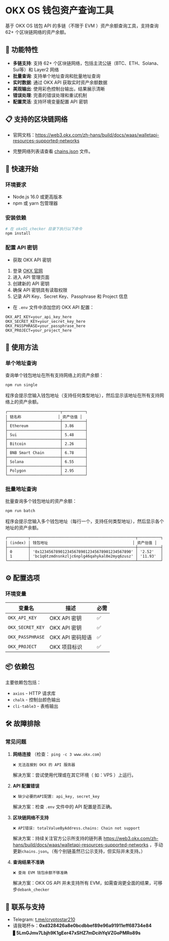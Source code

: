 # OKX OS 钱包资产查询工具

基于 OKX OS 钱包 API 的多链（不限于 EVM ）资产余额查询工具，支持查询 62+ 个区块链网络的资产余额。

## 🌟 功能特性

- **多链支持**: 支持 62+ 个区块链网络，包括主流公链（BTC、ETH、Solana、Sui等）和 Layer2 网络
- **批量查询**: 支持单个地址查询和批量地址查询
- **实时数据**: 通过 OKX API 获取实时资产余额数据
- **美观输出**: 使用彩色控制台输出，结果展示清晰
- **错误处理**: 完善的错误处理和重试机制
- **配置灵活**: 支持环境变量配置 API 密钥

## 📋 支持的区块链网络
- 官网文档：https://web3.okx.com/zh-hans/build/docs/waas/walletapi-resources-supported-networks

- 完整网络列表请查看 [chains.json](./chains.json) 文件。

## 🚀 快速开始

### 环境要求

- Node.js 16.0 或更高版本
- npm 或 yarn 包管理器

### 安装依赖

```bash
# 在 okxOS_checker 目录下执行以下命令
npm install
```

### 配置 API 密钥

- 获取 OKX API 密钥
1. 登录 [OKX 官网](https://web3.okx.com/zh-hans/build/dev-portal)
2. 进入 API 管理页面
3. 创建新的 API 密钥
4. 确保 API 密钥具有读取权限
5. 记录 API Key、Secret Key、Passphrase 和 Project 信息

- 在 `.env` 文件中添加您的 OKX API 配置：
```env
OKX_API_KEY=your_api_key_here
OKX_SECRET_KEY=your_secret_key_here
OKX_PASSPHRASE=your_passphrase_here
OKX_PROJECT=your_project_here
```

## 📖 使用方法

### 单个地址查询

查询单个钱包地址在所有支持网络上的资产余额：

```bash
npm run single
```

程序会提示您输入钱包地址（支持任何类型地址），然后显示该地址在所有支持网络上的资产余额。

```
┌───────────────────────┬──────────┐
│ 链名称                │ 资产估值 │
├───────────────────────┼──────────┤
│ Ethereum              │ 3.86     │
├───────────────────────┼──────────┤
│ Sui                   │ 5.48     │
├───────────────────────┼──────────┤
│ Bitcoin               │ 2.26     │
├───────────────────────┼──────────┤
│ BNB Smart Chain       │ 6.78     │
├───────────────────────┼──────────┤
│ Solana                │ 6.55     │
├───────────────────────┼──────────┤
│ Polygon               │ 2.95     │
└───────────────────────┴──────────┘
```

### 批量地址查询

批量查询多个钱包地址的资产余额：

```bash
npm run batch
```

程序会提示您输入多个钱包地址（每行一个，支持任何类型地址），然后显示各个地址的资产余额。

```
┌─────────┬──────────────────────────────────────────────┬──────────┐
│ (index) │ 钱包地址                                     │ 资产估值 │
├─────────┼──────────────────────────────────────────────┼──────────┤
│ 0       │ '0x1234567890123456789012345678901234567890' │ '2.52'   │
│ 1       │ 'bc1q6tzmdnsnkzljc6nplg46qahykal0e2myq6zusz' │ '11.93'  │
└─────────┴──────────────────────────────────────────────┴──────────┘
```

## ⚙️ 配置选项

### 环境变量

| 变量名 | 描述 | 必需 |
|--------|------|------|
| `OKX_API_KEY` | OKX API 密钥 | ✅ |
| `OKX_SECRET_KEY` | OKX API 密钥 | ✅ |
| `OKX_PASSPHRASE` | OKX API 密码短语 | ✅ |
| `OKX_PROJECT` | OKX 项目标识 | ✅ |`

## 📦 依赖包

主要依赖包包括：
- `axios` - HTTP 请求库
- `chalk` - 控制台颜色输出
- `cli-table3` - 表格输出

## 🛠️ 故障排除

### 常见问题
1. **网络连接** （检查： `ping -c 3 www.okx.com`）
   ```
   ❌ 无法连接到 OKX 的 API 服务器
   ```
   解决方案：尝试使用代理或在其它环境（ 如：VPS ）上运行。

2. **API 配置错误**
   ```
   ❌ 缺少必要的API配置: api_key, secret_key
   ```
   解决方案：检查 `.env` 文件中的 API 配置是否正确。

3. **区块链网络不支持**
   ```
   ❌ API错误: totalValueByAddress.chains: Chain not support
   ```
   解决方案：持续关注官方公示所支持的链列表 https://web3.okx.com/zh-hans/build/docs/waas/walletapi-resources-supported-networks ，手动更新`chains.json`。（有个别链虽然已公示支持，但实际并未支持。）

3. **查询结果不准确**
   ```
   ❌ 查询 EVM 钱包余额不够准确
   ```
   解决方案：OKX OS API 并未支持所有 EVM，如需查询更全面的结果，可移步`debank_checker`


## 💬 联系与支持
- Telegram: [t.me/cryptostar210](https://t.me/cryptostar210)
- 请我喝杯☕：**0xd328426a8e0bcdbbef89e96a91911eff68734e84** ▋**5LmGJmv7Lbjh9K1gEer47xSHZ7mDcihYqVZGoPMRo89s**
